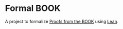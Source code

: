 # Formal BOOK

A project to formalize [Proofs from the BOOK](https://link.springer.com/book/10.1007/978-3-662-57265-8) using [Lean](https://leanprover-community.github.io/).
